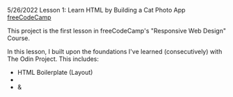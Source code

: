 5/26/2022
Lesson 1: Learn HTML by Building a Cat Photo App
[freeCodeCamp](https://www.freecodecamp.org/learn/2022/responsive-web-design/#learn-html-by-building-a-cat-photo-app)

This project is the first lesson in freeCodeCamp's "Responsive Web Design" Course.

In this lesson, I built upon the foundations I've learned (consecutively) with The Odin Project. This includes:

- HTML Boilerplate (Layout)
- <!DOCTYPE html>
- <head> & <title>
- <body>, <main> (for SEO), & <section>
- Headers: <h1>-<h6>
- Lists (Ordered & Unordered): <ol> & <ul>
- Paragraphs: <p>
- Absolute Links: <a href="URL">
- Image Links: <img src="URL>
- Image Captions: <figure> & <figcaption>
- Basic Typography: <em> & <strong>
- Forms:
    - <form action="URL">
    - <input>
    - type="text"
    - name=" "
    - placeholder=" "
    - required
    - Radio Buttons: <input type="radio"> cat
    - <label>
    - id=" "
    - value=" "
    - <fieldset>
    - <legend>
    - Checkboxes: <input type="checkbox"> Loving
    - <Label for="id">
    - checked
- <footer>